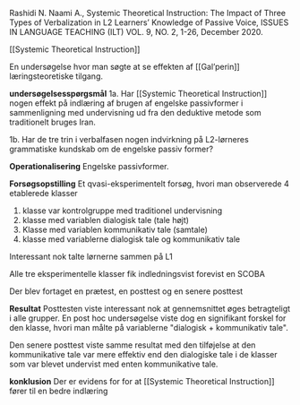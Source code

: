  Rashidi N. Naami A., Systemic Theoretical Instruction: The Impact of Three Types of Verbalization in L2 Learners’ Knowledge of Passive Voice, ISSUES IN LANGUAGE TEACHING (ILT)
VOL. 9, NO. 2, 1-26, December 2020. 

[[Systemic Theoretical Instruction]]

En undersøgelse hvor man søgte at se effekten af [[Gal’perin]] læringsteoretiske tilgang. 

**undersøgelsesspørgsmål**
1a. Har [[Systemic Theoretical Instruction]] nogen effekt på indlæring af brugen af engelske passivformer i sammenligning med undervisning ud fra den deduktive metode som traditionelt bruges Iran.

1b. Har de tre trin i verbalfasen nogen indvirkning på L2-lørneres grammatiske kundskab om de engelske passiv former?

**Operationalisering** 
Engelske passivformer. 

**Forsøgsopstilling** 
Et qvasi-eksperimentelt forsøg, hvori man observerede 4 etablerede klasser 
1. klasse var kontrolgruppe med traditionel undervisning 
2. klasse med variablen dialogisk tale (tale højt)
3. Klasse med variablen kommunikativ tale (samtale)
4. klasse med variablerne dialogisk tale og kommunikativ tale 

Interessant nok talte lørnerne sammen på L1 

Alle tre eksperimentelle klasser fik indledningsvist forevist en SCOBA 

Der blev fortaget en prætest, en posttest og en senere posttest 

**Resultat**
Posttesten viste interessant nok at gennemsnittet øges betragteligt i alle grupper. En post hoc undersøgelse viste dog en signifikant forskel for den klasse, hvori man målte på variablerne "dialogisk + kommunikativ tale".

Den senere posttest viste samme resultat med den tilføjelse at den kommunikative tale var mere effektiv end den dialogiske tale i de klasser som var blevet undervist med enten kommunikative tale.

**konklusion** 
Der er evidens for for at [[Systemic Theoretical Instruction]] fører til en bedre indlæring 





